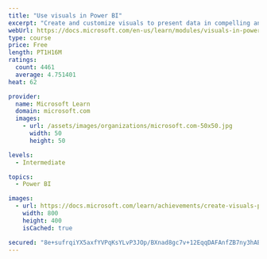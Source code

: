 ```yaml
---
title: "Use visuals in Power BI"
excerpt: "Create and customize visuals to present data in compelling and insightful ways."
webUrl: https://docs.microsoft.com/en-us/learn/modules/visuals-in-power-bi/
type: course
price: Free
length: PT1H16M
ratings:
  count: 4461
  average: 4.751401
heat: 62

provider:
  name: Microsoft Learn
  domain: microsoft.com
  images:
    - url: /assets/images/organizations/microsoft.com-50x50.jpg
      width: 50
      height: 50

levels:
  - Intermediate

topics:
  - Power BI

images:
  - url: https://docs.microsoft.com/learn/achievements/create-visuals-power-bi-desktop-social.png
    width: 800
    height: 400
    isCached: true

secured: "8e+sufrqiYX5axfYVPqKsYLvP3JOp/BXnad8gc7v+12EqqDAFAnfZB7ny3hABF6wp2BSh6+UdYOv5kXq2rrxcmmoHstDvFmt4ORKnWE8Vmiz3ec2Dh+5YMeytyS4sL6kjFc28QCPZX/KNjnA6VZZAPu7kFjm7+KBZHphleQgrTH/C6dePzHlHskkRmFEAo4ZPzd1st6VvcA2MduVorIWhK/qO0G8VKCOa2gbUPCuvlpQjBVJabhDqmPB5g1lbmQM62GYq7mGc/jvF69X7fTWbvYvM6z4UIc9WwLwPF47I6NTxPDc6bii3eW/yPsx3lzw3w+RKsBEF2GrJvVucvzPKP/kz+ZI0WFrHh9KaIBLjUFYEFI15jUL8ldF0OGpAc4LxCNYtXBlqqOG0gTg4rWgCNPAfNauYN5kzfQjGTgqT6s=;Qff5ZDjJAWx7kAjmNReNQg=="
---
```


